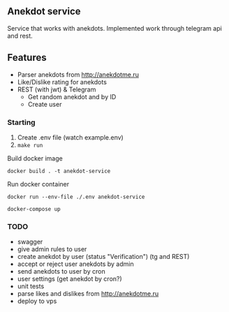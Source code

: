 ## Anekdot service

Service that works with anekdots. 
Implemented work through telegram api and rest.

## Features
- Parser anekdots from http://anekdotme.ru
- Like/Dislike rating for anekdots
- REST (with jwt) & Telegram
  - Get random anekdot and by ID
  - Create user

### Starting
1. Create .env file (watch example.env)
2. `make run`

Build docker image

`docker build . -t anekdot-service`

Run docker container

`docker run --env-file ./.env anekdot-service`

`docker-compose up`
### TODO
- swagger
- give admin rules to user
- create anekdot by user (status "Verification") (tg and REST)
- accept or reject user anekdots by admin
- send anekdots to user by cron
- user settings (get anekdot by cron?)
- unit tests
- parse likes and dislikes from http://anekdotme.ru
- deploy to vps
